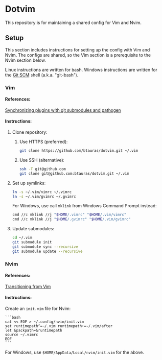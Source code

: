 <!-- vim: set et ai ts=4 sw=4 ai ft=markdown : -->

# Dotvim

This repository is for maintaining a shared config for Vim and Nvim.

## Setup

This section includes instructions for setting up the config with Vim and Nvim.
The configs are shared, so the Vim section is a prerequisite to the Nvim
section below.

Linux instructions are written for bash. Windows instructions are written for
the [Git SCM](https://git-scm.com/) shell (a.k.a. "git-bash").

### Vim

#### References:

[Synchronizing plugins with git submodules and pathogen](
http://vimcasts.org/episodes/synchronizing-plugins-with-git-submodules-and-pathogen/)

#### Instructions:

1. Clone repository:

    1. Use HTTPS (preferred):

        ```bash
        git clone https://github.com/btauras/dotvim.git ~/.vim
        ```

    2. Use SSH (alternative):

        ```bash
        ssh -T git@github.com
        git clone git@github.com:btauras/dotvim.git ~/.vim
        ```

2. Set up symlinks:

    ```bash
    ln -s ~/.vim/vimrc ~/.vimrc
    ln -s ~/.vim/gvimrc ~/.gvimrc
    ```

    For Windows, use call `mklink` from Windows Command Prompt instead:

    ```bash
    cmd //c mklink //j "$HOME/.vimrc" "$HOME/.vim/vimrc"
    cmd //c mklink //j "$HOME/.gvimrc" "$HOME/.vim/gvimrc"
    ```

3. Update submodules:

    ```bash
    cd ~/.vim
    git submodule init
    git submodule sync --recursive
    git submodule update --recursive
    ```

### Nvim

#### References:

[Transitioning from Vim](https://neovim.io/doc/user/nvim.html#nvim-from-vim)

#### Instructions:

Create an `init.vim` file for Nvim:

    ```bash
    cat << EOF > ~/.config/nvim/init.vim
    set runtimepath^=~/.vim runtimepath+=~/.vim/after
    let &packpath=&runtimepath
    source ~/.vimrc
    EOF
    ```

For Windows, use `$HOME/AppData/Local/nvim/init.vim` for the above.
